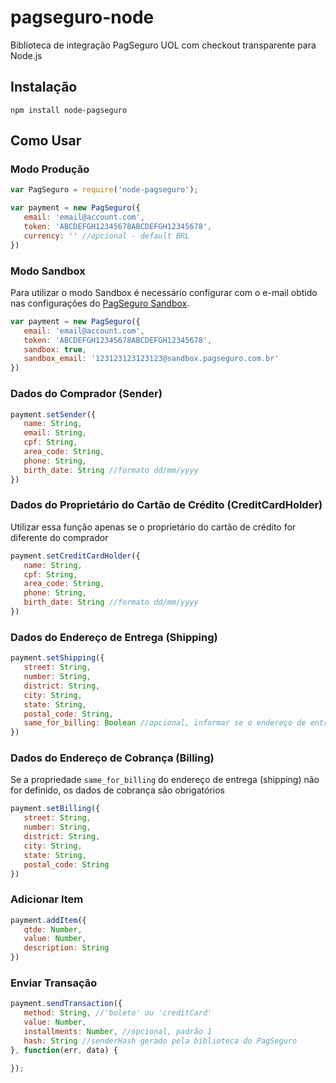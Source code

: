 # pagseguro-node
Biblioteca de integração PagSeguro UOL com checkout transparente para Node.js

## Instalação
`npm install node-pagseguro`

## Como Usar

### Modo Produção
```javascript
var PagSeguro = require('node-pagseguro');

var payment = new PagSeguro({
   email: 'email@account.com',
   token: 'ABCDEFGH12345678ABCDEFGH12345678',
   currency: '' //opcional - default BRL
})
```

### Modo Sandbox
Para utilizar o modo Sandbox é necessário configurar com o e-mail obtido nas configurações do [PagSeguro Sandbox](https://sandbox.pagseguro.uol.com.br).
```javascript
var payment = new PagSeguro({
   email: 'email@account.com',
   token: 'ABCDEFGH12345678ABCDEFGH12345678',
   sandbox: true,
   sandbox_email: '123123123123123@sandbox.pagseguro.com.br'
})
```

### Dados do Comprador (Sender)
```javascript
payment.setSender({
   name: String,
   email: String,
   cpf: String,
   area_code: String,
   phone: String,
   birth_date: String //formato dd/mm/yyyy
})
```

### Dados do Proprietário do Cartão de Crédito (CreditCardHolder)
Utilizar essa função apenas se o proprietário do cartão de crédito for diferente do comprador
```javascript
payment.setCreditCardHolder({
   name: String,
   cpf: String,
   area_code: String,
   phone: String,
   birth_date: String //formato dd/mm/yyyy
})
```

### Dados do Endereço de Entrega (Shipping)
```javascript
payment.setShipping({
   street: String,
   number: String,
   district: String,
   city: String,
   state: String,
   postal_code: String,
   same_for_billing: Boolean //opcional, informar se o endereço de entrega for o mesmo do endereço de cobrança
})
```

### Dados do Endereço de Cobrança (Billing)
Se a propriedade `same_for_billing` do endereço de entrega (shipping) não for definido, os dados de cobrança são obrigatórios
```javascript
payment.setBilling({
   street: String,
   number: String,
   district: String,
   city: String,
   state: String,
   postal_code: String
})
```

### Adicionar Item
```javascript
payment.addItem({
   qtde: Number,
   value: Number,
   description: String
})
```

### Enviar Transação
```javascript
payment.sendTransaction({
   method: String, //'boleto' ou 'creditCard'
   value: Number,
   installments: Number, //opcional, padrão 1
   hash: String //senderHash gerado pela biblioteca do PagSeguro
}, function(err, data) {

});
```
